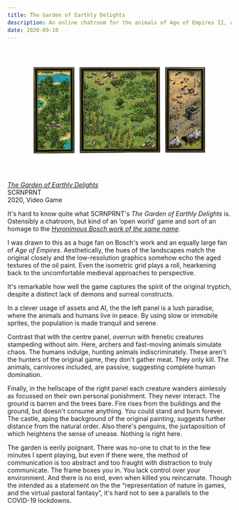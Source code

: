 ```yaml
---
title: The Garden of Earthly Delights
description: An online chatroom for the animals of Age of Empires II, with a contemptuous twist.
date: 2020-09-10
---
```


![A typical scene from The Garden of Earthly Delights, where animals and people inhabit three low-resolution landscapes: a paradise, a savannah and a hellscape](../assets/garden-of-earthly-delights.gif)  

[<cite>The Garden of Earthly Delights</cite>](http://scrnprnt.ca/EarthlyDelightsPresskit.html)  
SCRNPRNT  
2020, Video Game

It's hard to know quite what SCRNPRNT's <cite>The Garden of Earthly Delights</cite> is.
Ostensibly a chatroom,
but kind of an ‘open world’ game
and sort of an homage to the [<cite>Hyronimous Bosch work of the same name</cite>](https://www.museodelprado.es/en/the-collection/art-work/the-garden-of-earthly-delights/02388242-6d6a-4e9e-a992-e1311eab3609).

I was drawn to this as a huge fan on Bosch's work and an equally large fan of <cite>Age of Empires</cite>.
Aesthetically,
the hues of the landscapes match the original closely
and the low-resolution graphics somehow echo the aged textures of the oil paint.
Even the isometric grid plays a roll,
hearkening back to the uncomfortable medieval approaches to perspective.

It's remarkable how well the game captures the spirit of the original tryptich,
despite a distinct lack of demons and surreal constructs.

In a clever usage of assets and AI,
the the left panel is a lush paradise,
where the animals and humans live in peace.
By using slow or immobile sprites,
the population is made tranquil and serene.

Contrast that with the centre panel,
overrun with frenetic creatures stampeding without aim.
Here, archers and fast-moving animals simulate chaos.
The humans indulge,
hunting animals indiscriminately.
These aren't the hunters of the original game,
they don't gather meat.
They only kill.
The animals,
carnivores included,
are passive,
suggesting complete human domination.

Finally,
in the hellscape of the right panel each creature wanders aimlessly
as focussed on their own personal punishment.
They never interact.
The ground is barren and the trees bare.
Fire rises from the buildings and the ground,
but doesn't consume anything.
You could stand and burn forever.
The castle,
aping the background of the original painting,
suggests further distance from the natural order.
Also there's penguins,
the juxtaposition of which heightens the sense of unease.
Nothing is right here.

The garden is eerily poignant.
There was no-one to chat to in the few minutes I spent playing,
but even if there were,
the method of communication is too abstract
and too fraught with distraction to truly communicate.
The frame boxes you in.
You lack control over your environment.
And there is no end, even when killed you reincarnate.
Though the intended as a statement on the the
“representation of nature in games, and the virtual pastoral fantasy”,
it's hard not to see a parallels to the COVID-19 lockdowns.
